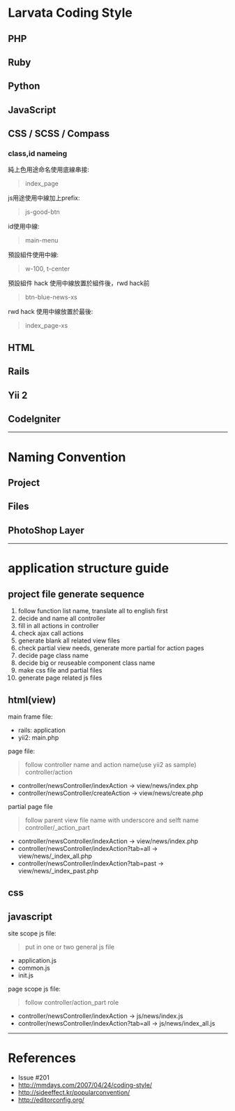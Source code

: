 # Larvata Coding Style

## PHP

## Ruby

## Python

## JavaScript

## CSS / SCSS / Compass

### class,id nameing

純上色用途命名使用底線串接:
> index_page

js用途使用中線加上prefix:
> js-good-btn

id使用中線:
> main-menu

預設組件使用中線:
> w-100, t-center

預設組件 hack 使用中線放置於組件後，rwd hack前
> btn-blue-news-xs

rwd hack 使用中線放置於最後:
> index_page-xs


## HTML

## Rails

## Yii 2

## CodeIgniter

---

# Naming Convention

## Project

## Files

## PhotoShop Layer

---
# application structure guide

## project file generate sequence

1. follow function list name, translate all to english first
2. decide and name all controller
3. fill in all actions in controller
4. check ajax call actions
5. generate blank all related view files
6. check partial view needs, generate more partial for action pages
7. decide page class name
8. decide big or reuseable component class name
9. make css file and partial files
10. generate page related js files

## html(view)

main frame file:

- rails: application
- yii2: main.php

page file:
> follow controller name and action name(use yii2 as sample)
> controller/action

- controller/newsController/indexAction -> view/news/index.php
- controller/newsController/createAction -> view/news/create.php

partial page file
> follow parent view file name with underscore and selft name
> controller/_action_part

- controller/newsController/indexAction -> view/news/index.php
- controller/newsController/indexAction?tab=all -> view/news/_index_all.php
- controller/newsController/indexAction?tab=past -> view/news/_index_past.php

## css


## javascript

site scope js file:
> put in one or two general js file

- application.js
- common.js
- init.js

page scope js file:
> follow controller/action_part role

- controller/newsController/indexAction -> js/news/index.js
- controller/newsController/indexAction?tab=all -> js/news/index_all.js

---

# References

* Issue #201
* http://mmdays.com/2007/04/24/coding-style/
* http://sideeffect.kr/popularconvention/
* http://editorconfig.org/
